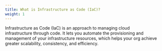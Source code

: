 ```yaml
---
title: What is Infrastructure as Code (IaC)?
weight: 1
---
```


Infrastructure as Code (IaC) is an approach to managing cloud infrastructure through code. It lets you automate the provisioning and management of your infrastructure resources, which helps your org achieve greater scalability, consistency, and efficiency.

